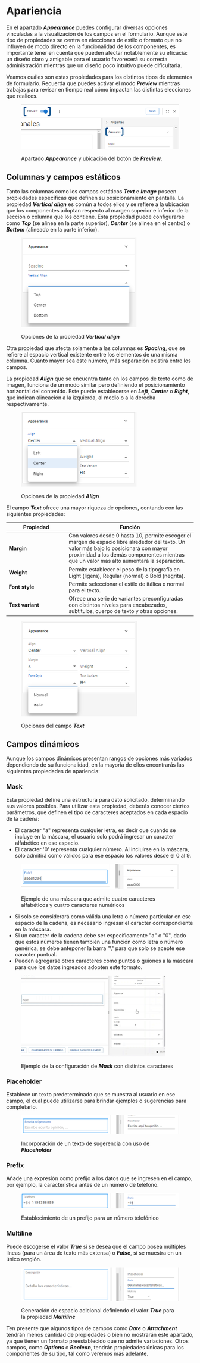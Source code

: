 # Apariencia

En el apartado _**Appearance**_ puedes configurar diversas opciones vinculadas a la visualización de los campos en el formulario. Aunque este tipo de propiedades se centra en elecciones de estilo o formato que no influyen de modo directo en la funcionalidad de los componentes, es importante tener en cuenta que pueden afectar notablemente su eficacia: un diseño claro y amigable para el usuario favorecerá su correcta administración mientras que un diseño poco intuitivo puede dificultarla.

Veamos cuáles son estas propiedades para los distintos tipos de elementos de formulario. Recuerda que puedes activar el modo _**Preview**_ mientras trabajas para revisar en tiempo real cómo impactan las distintas elecciones que realices.

<figure><img src="../.gitbook/assets/RPA_2_02.png" alt=""><figcaption><p>Apartado <em><strong>Appearance</strong></em> y ubicación del botón de <em><strong>Preview</strong></em>.</p></figcaption></figure>

## Columnas y campos estáticos

Tanto las columnas como los campos estáticos _**Text**_ e _**Image**_ poseen propiedades específicas que definen su posicionamiento en pantalla. La propiedad _**Vertical align**_ es común a todos ellos y se refiere a la ubicación que los componentes adoptan respecto al margen superior e inferior de la sección o columna que los contiene. Esta propiedad puede configurarse como _**Top**_ (se alinea en la parte superior), _**Center**_ (se alinea en el centro) o _**Bottom**_ (alineado en la parte inferior).

<figure><img src="../.gitbook/assets/RPA_2_03.png" alt=""><figcaption><p>Opciones de la propiedad <em><strong>Vertical align</strong></em></p></figcaption></figure>

Otra propiedad que afecta solamente a las columnas es _**Spacing**_, que se refiere al espacio vertical existente entre los elementos de una misma columna. Cuanto mayor sea este número, más separación existirá entre los campos.

La propiedad _**Align**_ que se encuentra tanto en los campos de texto como de imagen, funciona de un modo similar pero definiendo el posicionamiento horizontal del contenido. Este puede establecerse en _**Left**_, _**Center**_ o _**Right**_, que indican alineación a la izquierda, al medio o a la derecha respectivamente.

<figure><img src="../.gitbook/assets/RPA_2_04.png" alt=""><figcaption><p>Opciones de la propiedad <em><strong>Align</strong></em></p></figcaption></figure>

El campo _**Text**_ ofrece una mayor riqueza de opciones, contando con las siguientes propiedades:

<table><thead><tr><th width="147">Propiedad</th><th>Función</th></tr></thead><tbody><tr><td><strong>Margin</strong></td><td>Con valores desde 0 hasta 10, permite escoger el margen de espacio libre alrededor del texto. Un valor más bajo lo posicionará con mayor proximidad a los demás componentes mientras que un valor más alto aumentará la separación.</td></tr><tr><td><strong>Weight</strong></td><td>Permite establecer el peso de la tipografía en Light (ligera), Regular (normal) o Bold (negrita).</td></tr><tr><td><strong>Font style</strong></td><td>Permite seleccionar el estilo de itálica o normal para el texto.</td></tr><tr><td><strong>Text variant</strong></td><td>Ofrece una serie de variantes preconfiguradas con distintos niveles para encabezados, subtítulos, cuerpo de texto y otras opciones.</td></tr></tbody></table>

<figure><img src="../.gitbook/assets/RPA_2_05.png" alt=""><figcaption><p>Opciones del campo <em><strong>Text</strong></em></p></figcaption></figure>

## Campos dinámicos

Aunque los campos dinámicos presentan rangos de opciones más variados dependiendo de su funcionalidad, en la mayoría de ellos encontrarás las siguientes propiedades de apariencia:

### Mask

Esta propiedad define una estructura para dato solicitado, determinando sus valores posibles. Para utilizar esta propiedad, deberás conocer ciertos parámetros, que definen el tipo de caracteres aceptados en cada espacio de la cadena:

* El caracter "a" representa cualquier letra, es decir que cuando se incluye en la máscara, el usuario solo podrá ingresar un caracter alfabético en ese espacio.
* El caracter '0' representa cualquier número. Al incluirse en la máscara, solo admitirá como válidos para ese espacio los valores desde el 0 al 9.

<figure><img src="../.gitbook/assets/RPA_2_06.png" alt=""><figcaption><p>Ejemplo de una máscara que admite cuatro caracteres alfabéticos y cuatro caracteres numéricos</p></figcaption></figure>

* Si solo se considerará como válida una letra o número particular en ese espacio de la cadena, es necesario ingresar el caracter correspondiente en la máscara.
* Si un caracter de la cadena debe ser específicamente "a" o "0", dado que estos números tienen también una función como letra o número genérica, se debe anteponer la barra "\\" para que solo se acepte ese caracter puntual.
* Pueden agregarse otros caracteres como puntos o guiones a la máscara para que los datos ingreados adopten este formato.

<div data-full-width="false">

<figure><img src="../.gitbook/assets/Uso de Mask.gif" alt=""><figcaption><p>Ejemplo de la configuración de <em><strong>Mask</strong></em> con distintos caracteres </p></figcaption></figure>

</div>

### Placeholder

Establece un texto predeterminado que se muestra al usuario en ese campo, el cual puede utilizarse para brindar ejemplos o sugerencias para completarlo.

<figure><img src="../.gitbook/assets/RPA_2_07.png" alt=""><figcaption><p>Incorporación de un texto de sugerencia con uso de <em><strong>Placeholder</strong></em></p></figcaption></figure>

### Prefix

Añade una expresión como prefijo a los datos que se ingresen en el campo, por ejemplo, la característica antes de un número de teléfono.

<figure><img src="../.gitbook/assets/RPA_2_08 (1).png" alt=""><figcaption><p>Establecimiento de un prefijo para un número telefónico</p></figcaption></figure>

### Multiline

Puede escogerse el valor _**True**_ si se desea que el campo posea múltiples líneas (para un área de texto más extensa) o _**False**_, si se muestra en un único renglón.

<figure><img src="../.gitbook/assets/RPA_2_09.png" alt=""><figcaption><p>Generación de espacio adicional definiendo el valor <em><strong>True</strong></em> para la propiedad <em><strong>Multiline</strong></em></p></figcaption></figure>

Ten presente que algunos tipos de campos como _**Date**_ o _**Attachment**_ tendrán menos cantidad de propiedades o bien no mostrarán este apartado, ya que tienen un formato preestablecido que no admite variaciones. Otros campos, como _**Options**_ o _**Boolean**_, tendrán propiedades únicas para los componentes de su tipo, tal como veremos más adelante.
